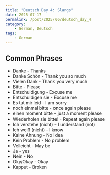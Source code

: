 ```yaml
---
title: "Deutsch Day 4: Slangs"
date: 2025-07-17
permalink: /post/2025/06/deutsch_day_4
category: 
    - German, Deutsch
tags:
    - German
---
```



## Common Phrases

- Danke - Thanks
- Danke Schön - Thank you so much
- Vielen Dank - Thank you very much
- Bitte - Please
- Entschuldigung - Excuse me
- Entschuldigen sie - Excuse me
- Es tut mir leid - I am sorry
- noch einmal bitte - once again please
- einen moment bitte - just a moment please
- Wiederholen sie bitte! - Repeat again please
- Ich verstehe (nicht) - I understand (not)
- Ich weiß (nicht) - I know
- Kaine Ahnung - No Idea
- Kein Problem - No problem 
- Velleicht - May be 
- Ja - yes
- Nein - No
- Oky/Okay - Okay
- Kapput - Broken 
